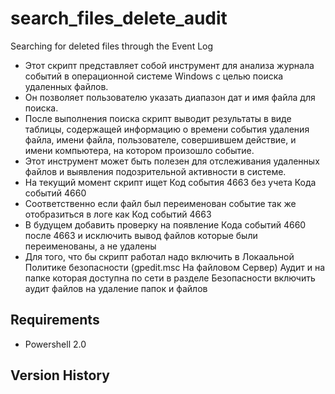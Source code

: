 # search_files_delete_audit
Searching for deleted files through the Event Log

* Этот скрипт представляет собой инструмент для анализа журнала событий в операционной системе Windows с целью поиска удаленных файлов. 
* Он позволяет пользователю указать диапазон дат и имя файла для поиска. 
* После выполнения поиска скрипт выводит результаты в виде таблицы, содержащей информацию о времени события удаления файла, имени файла, пользователе, совершившем действие, и имени компьютера, на котором произошло событие. 
* Этот инструмент может быть полезен для отслеживания удаленных файлов и выявления подозрительной активности в системе.
* На текущий момент скрипт ищет Код события 4663 без учета Кода событий 4660
* Соответственно если файл был переименован событие так же отобразиться в логе как Код событий 4663
* В будущем добавить проверку на появление Кода событий 4660 после 4663 и исключить вывод файлов которые были переименованы, а не удалены
* Для того, что бы скрипт работал надо включить в Локаальной Политике безопасности (gpedit.msc На файловом Сервер) Аудит и на папке которая доступна по сети в разделе Безопасности включить аудит файлов на удаление папок и файлов


## Requirements
 * Powershell 2.0

## Version History
```
```

